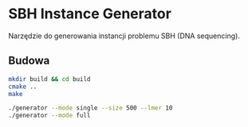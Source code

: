 # SBH Instance Generator

Narzędzie do generowania instancji problemu SBH (DNA sequencing).
## Budowa
```bash
mkdir build && cd build
cmake ..
make

./generator --mode single --size 500 --lmer 10
./generator --mode full

